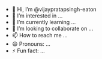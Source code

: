- 👋 Hi, I’m @vijaypratapsingh-eaton
- 👀 I’m interested in ...
- 🌱 I’m currently learning ...
- 💞️ I’m looking to collaborate on ...
- 📫 How to reach me ...
- 😄 Pronouns: ...
- ⚡ Fun fact: ...

<!---
vijaypratapsingh-eaton/vijaypratapsingh-eaton is a ✨ special ✨ repository because its `README.md` (this file) appears on your GitHub profile.
You can click the Preview link to take a look at your changes.
--->

